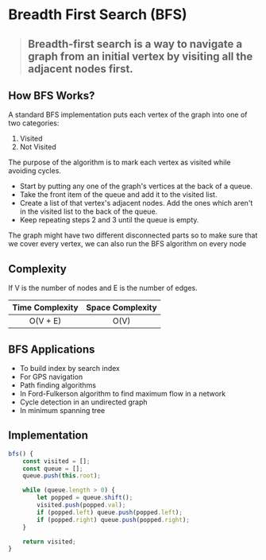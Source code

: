 # Breadth First Search (BFS)

> ## Breadth-first search is a way to navigate a graph from an initial vertex by visiting all the adjacent nodes first.

## How BFS Works?

A standard BFS implementation puts each vertex of the graph into one of two categories:

1. Visited
2. Not Visited

The purpose of the algorithm is to mark each vertex as visited while avoiding cycles.

- Start by putting any one of the graph's vertices at the back of a queue.
- Take the front item of the queue and add it to the visited list.
- Create a list of that vertex's adjacent nodes. Add the ones which aren't in the visited list to the back of the queue.
- Keep repeating steps 2 and 3 until the queue is empty.

The graph might have two different disconnected parts so to make sure that we cover every vertex, we can also run the BFS algorithm on every node

## Complexity

If V is the number of nodes and E is the number of edges.

| Time Complexity | Space Complexity |
| :-------------: | :--------------: |
|    O(V + E)     |       O(V)       |

## BFS Applications

- To build index by search index
- For GPS navigation
- Path finding algorithms
- In Ford-Fulkerson algorithm to find maximum flow in a network
- Cycle detection in an undirected graph
- In minimum spanning tree

## Implementation

```js
bfs() {
    const visited = [];
    const queue = [];
    queue.push(this.root);

    while (queue.length > 0) {
        let popped = queue.shift();
        visited.push(popped.val);
        if (popped.left) queue.push(popped.left);
        if (popped.right) queue.push(popped.right);
    }

    return visited;
}
```
